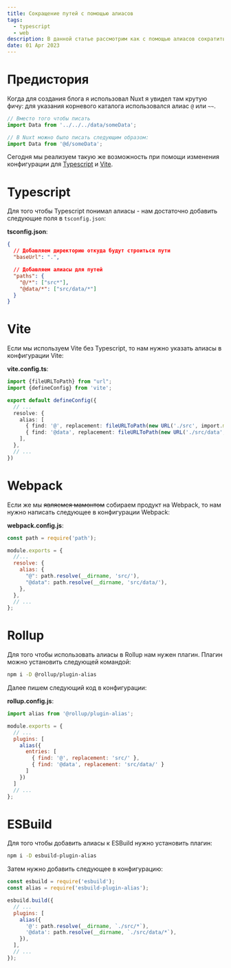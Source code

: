 ```yaml
---
title: Сокращение путей с помощью алиасов
tags:
  - typescript
  - web
description: В данной статье рассмотрим как с помощью алиасов сократить пути для импортов.
date: 01 Apr 2023
---
```


# Предистория
Когда для создания блога я использовал Nuxt я увидел там крутую фичу: для указания корневого каталога использовался
алиас `@` или `~~`.

```typescript
// Вместо того чтобы писать
import Data from '../../../data/someData';

// В Nuxt можно было писать следующим образом:
import Data from '@d/someData';
```

Сегодня мы реализуем такую же возможность при помощи изменения конфигурации для
[Typescript](https://www.typescriptlang.org/) и [Vite](https://vitejs.dev/).

# Typescript
Для того чтобы Typescript понимал алиасы - нам достаточно добавить следующие поля в `tsconfig.json`:

**tsconfig.json**:
```json
{
  // Добавляем директорию откуда будут строиться пути
  "baseUrl": ".",

  // Добавляем алиасы для путей
  "paths": {
    "@/*": ["src*"],
    "@data/*": ["src/data/*"]
  }
}
```

# Vite
Если мы используем Vite без Typescript, то нам нужно указать алиасы в конфигурации Vite:

**vite.config.ts**:
```typescript
import {fileURLToPath} from "url";
import {defineConfig} from 'vite';

export default defineConfig({
  // ...
  resolve: {
    alias: [
      { find: '@', replacement: fileURLToPath(new URL('./src', import.meta.url)) },
      { find: '@data', replacement: fileURLToPath(new URL('./src/data', import.meta.url)) },
    ],
  },
  // ...
})
```

# Webpack

Если же мы <del>являемся мамонтом</del> собираем продукт на Webpack, то нам нужно написать следующее в конфигурации
Webpack:

**webpack.config.js**:
```js
const path = require('path');

module.exports = {
  //...
  resolve: {
    alias: {
      "@": path.resolve(__dirname, 'src/'),
      "@data": path.resolve(__dirname, 'src/data/'),
    },
  },
  // ...
};
```

# Rollup

Для того чтобы использовать алиасы в Rollup нам нужен плагин. Плагин можно установить следующей командой:

```bash
npm i -D @rollup/plugin-alias
```

Далее пишем следующий код в конфигурации:

**rollup.config.js**:
```js
import alias from '@rollup/plugin-alias';

module.exports = {
  // ...
  plugins: [
    alias({
      entries: [
        { find: '@', replacement: 'src/' },
        { find: '@data', replacement: 'src/data/' }
      ]
    })
  ]
  // ...
};
```

# ESBuild

Для того чтобы добавить алиасы к ESBuild нужно установить плагин:

```bash
npm i -D esbuild-plugin-alias
```

Затем нужно добавить следующее в конфигурацию:

```js
const esbuild = require('esbuild');
const alias = require('esbuild-plugin-alias');

esbuild.build({
  // ...
  plugins: [
    alias({
      '@': path.resolve(__dirname, `./src/*`),
      '@data': path.resolve(__dirname, `./src/data/*`),
    }),
  ],
  // ...
});
```
